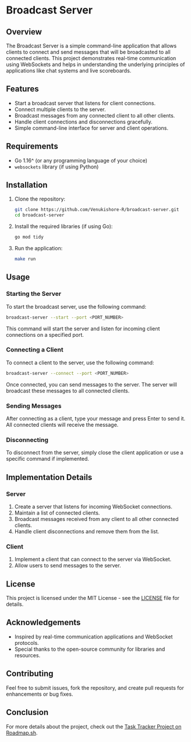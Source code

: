 # Broadcast Server

## Overview

The Broadcast Server is a simple command-line application that allows clients to connect and send messages that will be broadcasted to all connected clients. This project demonstrates real-time communication using WebSockets and helps in understanding the underlying principles of applications like chat systems and live scoreboards.

## Features

- Start a broadcast server that listens for client connections.
- Connect multiple clients to the server.
- Broadcast messages from any connected client to all other clients.
- Handle client connections and disconnections gracefully.
- Simple command-line interface for server and client operations.

## Requirements

- Go 1.16^ (or any programming language of your choice)
- `websockets` library (if using Python)

## Installation

1. Clone the repository:
   ```bash
   git clone https://github.com/Venukishore-R/broadcast-server.git
   cd broadcast-server
   ```
2. Install the required libraries (if using Go):
   ```bash
   go mod tidy
   ```
3. Run the application:
   ```bash
   make run
   ```
   
## Usage

### Starting the Server

To start the broadcast server, use the following command:
  ```bash
  broadcast-server --start --port <PORT_NUMBER>
  ```
This command will start the server and listen for incoming client connections on a specified port.

### Connecting a Client

To connect a client to the server, use the following command:
  ```bash
  broadcast-server --connect --port <PORT_NUMBER>
  ```
Once connected, you can send messages to the server. The server will broadcast these messages to all connected clients.

### Sending Messages

After connecting as a client, type your message and press Enter to send it. All connected clients will receive the message.

### Disconnecting

To disconnect from the server, simply close the client application or use a specific command if implemented.

## Implementation Details

### Server

1. Create a server that listens for incoming WebSocket connections.
2. Maintain a list of connected clients.
3. Broadcast messages received from any client to all other connected clients.
4. Handle client disconnections and remove them from the list.

### Client

1. Implement a client that can connect to the server via WebSocket.
2. Allow users to send messages to the server.


## License

This project is licensed under the MIT License - see the [LICENSE](LICENSE) file for details.

## Acknowledgements

- Inspired by real-time communication applications and WebSocket protocols.
- Special thanks to the open-source community for libraries and resources.

## Contributing

Feel free to submit issues, fork the repository, and create pull requests for enhancements or bug fixes.

## Conclusion

For more details about the project, check out the [Task Tracker Project on Roadmap.sh](https://roadmap.sh/projects/broadcast-server).
